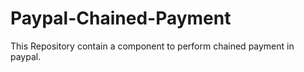 Paypal-Chained-Payment
======================

This Repository contain a component to perform chained payment in paypal.
